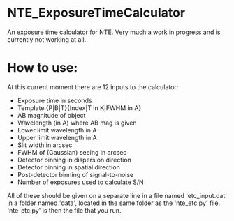 # NTE_ExposureTimeCalculator
An exposure time calculator for NTE.
Very much a work in progress and is currently not working at all.
# How to use:
At this current moment there are 12 inputs to the calculator:
* Exposure time in seconds
* Template {P|B|T}{Index|T in K|FWHM in A}
* AB magnitude of object
* Wavelength (in A) where AB mag is given
* Lower limit wavelength in A
* Upper limit wavelength in A
* Slit width in arcsec
* FWHM of (Gaussian) seeing in arcsec
* Detector binning in dispersion direction
* Detector binning in spatial direction
* Post-detector binning of signal-to-noise
* Number of exposures used to calculate S/N

All of these should be given on a separate line in a file named 'etc\_input.dat' in a folder named 'data', located in the same folder as the 'nte\_etc.py' file. 'nte\_etc.py' is then the file that you run.
